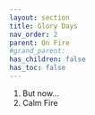 ```yaml
---
layout: section
title: Glory Days
nav_order: 2
parent: On Fire
#grand_parent: 
has_children: false
has_toc: false
---
```


1. But now…
  1. Calm Fire
